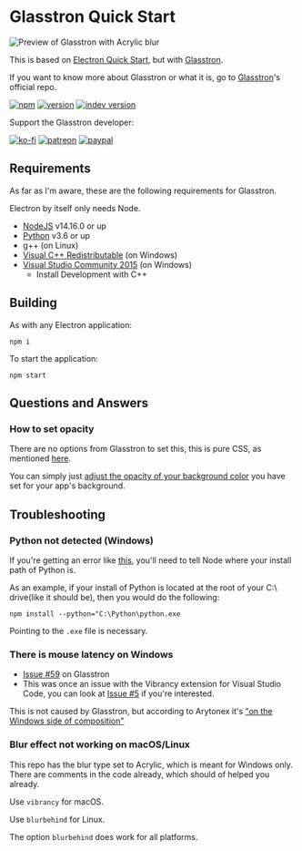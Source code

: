 # Glasstron Quick Start
![Preview of Glasstron with Acrylic blur](https://i.imgur.com/nJfLRAe.png)

This is based on [Electron Quick Start](https://github.com/electron/electron-quick-start), but with [Glasstron](https://github.com/AryToNeX/Glasstron).

If you want to know more about Glasstron or what it is, go to [Glasstron](https://github.com/AryToNeX/Glasstron)'s official repo.

[![npm](https://img.shields.io/npm/dt/glasstron?logo=npm&style=for-the-badge)](https://www.npmjs.com/package/glasstron)
[![version](https://img.shields.io/npm/v/glasstron?label=version&style=for-the-badge)](https://www.npmjs.com/package/glasstron)
[![indev version](https://img.shields.io/github/package-json/v/arytonex/glasstron?label=indev%20version&style=for-the-badge)](https://github.com/AryToNeX/Glasstron/tree/master)

Support the Glasstron developer:

[![ko-fi](https://img.shields.io/badge/donate-on%20ko--fi-29ABE0?logo=ko-fi&style=for-the-badge&logoColor=FFFFFF)](https://ko-fi.com/K3K3D0E0)
[![patreon](https://img.shields.io/badge/pledge-on%20patreon-FF424D?logo=patreon&style=for-the-badge&logoColor=FFFFFF)](https://patreon.com/arytonex)
[![paypal](https://img.shields.io/badge/donate-on%20paypal-0079CD?logo=paypal&style=for-the-badge)](https://www.paypal.com/cgi-bin/webscr?cmd=_s-xclick&hosted_button_id=Y7ZAFZ2H56FD4)

## Requirements
As far as I'm aware, these are the following requirements for Glasstron.

Electron by itself only needs Node.

 - [NodeJS](https://nodejs.org/en/) v14.16.0 or up
 - [Python](https://www.python.org/) v3.6 or up
 - g++ (on Linux)
 - [Visual C++ Redistributable](https://support.microsoft.com/en-us/topic/the-latest-supported-visual-c-downloads-2647da03-1eea-4433-9aff-95f26a218cc0) (on Windows)
 - [Visual Studio Community 2015](https://visualstudio.microsoft.com/) (on Windows)
    - Install Development with C++
 
## Building
As with any Electron application:
```
npm i
```

To start the application:
```
npm start
```

## Questions and Answers
### How to set opacity
There are no options from Glasstron to set this, this is pure CSS, as mentioned [here](https://github.com/AryToNeX/Glasstron/issues/27).

You can simply just [adjust the opacity of your background color](https://github.com/AryToNeX/Glasstron/issues/27#:~:text=you%20can%20already%20increase%20or%20decrease%20the%20opacity%20by%20increasing%20or%20decreasing%20the%20alpha%20value%20of%20the%20background%20color%20of%20whatever%20app%20you%27re%20using.%20It%20is%20pure%20CSS%2C%20and%20there%27s%20no%20need%20to%20implement%20anything%20on%20Glasstron%27s%20side.) you have set for your app's background.

## Troubleshooting
### Python not detected (Windows)
If you're getting an error like [this](https://cdn.discordapp.com/attachments/829662493533667339/847303728431497236/unknown.png), you'll need to tell Node where your install path of Python is.

As an example, if your install of Python is located at the root of your C:\ drive(like it should be), then you would do the following:
```
npm install --python="C:\Python\python.exe
```
Pointing to the `.exe` file is necessary.

### There is mouse latency on Windows
 - [Issue #59](https://github.com/AryToNeX/Glasstron/issues/59) on Glasstron
 - This was once an issue with the Vibrancy extension for Visual Studio Code, you can look at [Issue #5](https://github.com/EYHN/vscode-vibrancy/issues/5) if you're interested.

This is not caused by Glasstron, but according to Arytonex it's ["on the Windows side of composition"](https://github.com/AryToNeX/Glasstron/issues/59#:~:text=on%20the%20Windows%20side%20of%20composition)

### Blur effect not working on macOS/Linux
This repo has the blur type set to Acrylic, which is meant for Windows only. There are comments in the code already, which should of helped you already.

Use `vibrancy` for macOS.

Use `blurbehind` for Linux.

The option `blurbehind` does work for all platforms.

